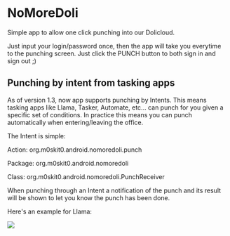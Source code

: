 # NoMoreDoli

Simple app to allow one click punching into our Dolicloud.

Just input your login/password once, then the app will take you everytime to the punching screen. Just click the PUNCH button to both sign in and sign out ;)

## Punching by intent from tasking apps

As of version 1.3, now app supports punching by Intents. This means tasking apps like Llama, Tasker, Automate, etc... can punch for you given a specific set of conditions. In practice this means you can punch automatically when entering/leaving the office.

The Intent is simple:

Action: org.m0skit0.android.nomoredoli.punch

Package: org.m0skit0.android.nomoredoli

Class: org.m0skit0.android.nomoredoli.PunchReceiver

When punching through an Intent a notification of the punch and its result will be shown to let you know the punch has been done.

Here's an example for Llama:

![](https://i.ibb.co/QCxCC4w/Screenshot-2019-05-24-12-00-16-262-com-kebab-Llama.png)
